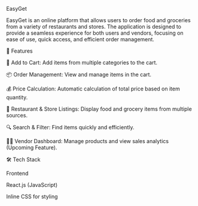 EasyGet

EasyGet is an online platform that allows users to order food and groceries from a variety of restaurants and stores. The application is designed to provide a seamless experience for both users and vendors, focusing on ease of use, quick access, and efficient order management.

🚀 Features

🛒 Add to Cart: Add items from multiple categories to the cart.

📦 Order Management: View and manage items in the cart.

💰 Price Calculation: Automatic calculation of total price based on item quantity.

📍 Restaurant & Store Listings: Display food and grocery items from multiple sources.

🔍 Search & Filter: Find items quickly and efficiently.

🧑‍🍳 Vendor Dashboard: Manage products and view sales analytics (Upcoming Feature).

🛠️ Tech Stack

Frontend

React.js (JavaScript)

Inline CSS for styling


